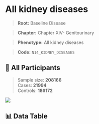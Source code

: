 # All kidney diseases

> **Root:** Baseline Disease  

> **Chapter:** Chapter XIV- Genitourinary  

> **Phenotype:** All kidney diseases  

> **Code:** `N14_KIDNEY_DISEASES`

## 🧪 All Participants  
> Sample size: **208166**  
> Cases: **21994**  
> Controls: **186172**
<img src="/Sensitive/Figures/ALL/Incidence/N14_KIDNEY_DISEASES.png"/>

## 📊 Data Table
<CsvTableMRF src="/Sensitive/Data/ALL/Incidence/COX_N14_KIDNEY_DISEASES.csv"/>

